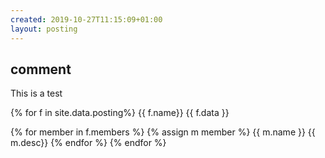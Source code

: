 ```yaml
---
created: 2019-10-27T11:15:09+01:00
layout: posting
---
```


## comment

This is a test

{% for f in site.data.posting%}
{{ f.name}}
{{ f.data }}

{% for member in f.members %}
{% assign m member %}
{{ m.name }}
{{ m.desc}}
{% endfor %}
{% endfor %}
